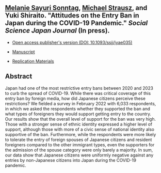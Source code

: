 ## [Melanie Sayuri Sonntag](https://melaniedominguez.com/), [Michael Strausz](https://www.michaelstrausz.com/), and Yuki Shiraito. "Attitudes on the Entry Ban in Japan during the COVID-19 Pandemic." _Social Science Japan Journal_ (In press).

- [Open access publisher's version (DOI: 10.1093/ssjj/jyae035)](https://doi.org/10.1093/ssjj/jyae035)

- [Manuscript](../files/covid19note.pdf)

- [Replication Materials](https://doi.org/10.7910/DVN/IATHHU)

## Abstract
Japan had one of the most restrictive entry bans between 2020 and 2023 to curb the spread of COVID-19.
While there was critical coverage of this entry ban by foreign media, how did Japanese citizens perceive these restrictions?
We fielded a survey in February 2022 with 6,033 respondents, in which we asked the respondents whether they supported the ban and what types of foreigners they would support getting entry to the country.
Our results show that the overall level of support for the ban was very high.
Those with a stronger sense of ethnic identity expressed a higher level of support, although those with more of a civic sense of national identity also supportive of the ban.
Furthermore, while the respondents were more likely to tolerate the entry of foreign spouses of Japanese citizens and resident foreigners compared to the other immigrant types, even the supporters for the admission of the spouse category were only barely a majority.
In sum, our data show that Japanese citizens were uniformly negative against any entries by non-Japanese citizens into Japan during the COVID-19 pandemic.
